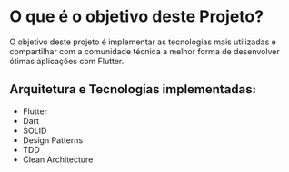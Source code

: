 O que é o objetivo deste Projeto?
=====================
O objetivo deste projeto é implementar as tecnologias mais utilizadas e compartilhar com a comunidade técnica a melhor forma de desenvolver ótimas aplicações com Flutter.


## Arquitetura e Tecnologias implementadas:
- Flutter
- Dart
- SOLID
- Design Patterns
- TDD
- Clean Architecture
